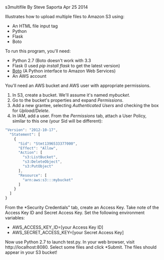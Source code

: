 s3multifile
By Steve Saporta
Apr 25 2014

Illustrates how to upload multiple files to Amazon S3 using:
- An HTML file input tag
- Python
- Flask
- Boto

To run this program, you'll need:
- Python 2.7 (Boto doesn't work with 3.3
- Flask (I used *pip install flask* to get the latest version)
- [Boto](https://github.com/boto/boto) (A Python interface to Amazon Web Services)
- An AWS account

You'll need an AWS bucket and AWS user with appropriate permissions.

1. In S3, create a bucket. We'll assume it's named *mybucket*.
2. Go to the bucket's properties and expand *Permissions*.
3. Add a new grantee, selecting *Authenticated Users* and checking the box for *Upload/Delete*.
4. In IAM, add a user. From the *Permissions* tab, attach a User Policy, similar to this one (your Sid will be different):
                                            
```javascript
"Version": "2012-10-17",
  "Statement": [
    {
      "Sid": "Stmt1396533377000",
      "Effect": "Allow",
      "Action": [
        "s3:ListBucket",
        "s3:DeleteObject",
        "s3:PutObject"
      ],
      "Resource": [
        "arn:aws:s3:::mybucket"
      ]
    }
  ]
}
```
From the *Security Credentials" tab, create an Access Key. Take note of the Access Key ID and Secret Access Key. Set the following environment variables:
- AWS_ACCESS_KEY_ID=[your Access Key ID]
- AWS_SECRET_ACCESS_KEY=[your Secret Access Key]

Now use Python 2.7 to launch test.py. In your web browser, visit http://localhost:8080. Select some files and click *Submit. The files should appear in your S3 bucket!